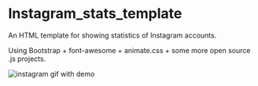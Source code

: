# Instagram_stats_template
An HTML template for showing statistics of Instagram accounts.

Using Bootstrap + font-awesome + animate.css + some more open source .js projects.

![instagram gif with demo](Instagram.gif)
